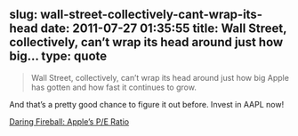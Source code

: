 slug: wall-street-collectively-cant-wrap-its-head
date: 2011-07-27 01:35:55
title: Wall Street, collectively, can’t wrap its head around just how big...
type: quote
---

> Wall Street, collectively, can’t wrap its head around just how big Apple has gotten and how fast it continues to grow.

And that’s a pretty good chance to figure it out before. Invest in AAPL now!

 [Daring Fireball: Apple’s P/E Ratio](http://daringfireball.net/linked/2011/07/26/richman-pe)
